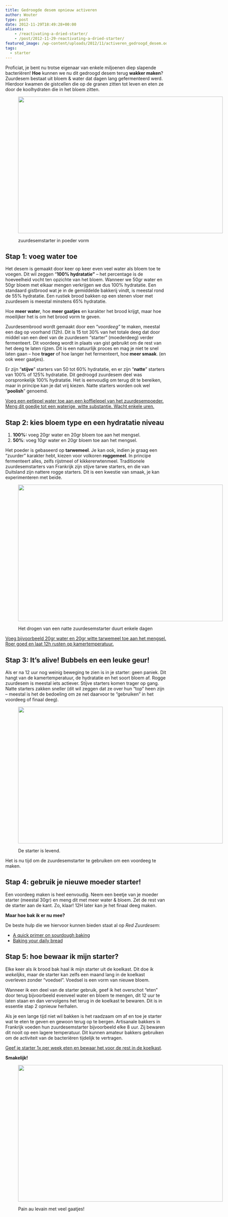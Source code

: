 ```yaml
---
title: Gedroogde desem opnieuw activeren
author: Wouter
type: post
date: 2012-11-29T18:49:28+00:00
aliases:
    - /reactivating-a-dried-starter/
    - /post/2012-11-29-reactivating-a-dried-starter/
featured_image: /wp-content/uploads/2012/11/activeren_gedroogd_desem.odt.jpg
tags:
  - starter
---
```

Proficiat, je bent nu trotse eigenaar van enkele miljoenen diep slapende bacteriëren! **Hoe** kunnen we nu dit gedroogd desem terug **wakker maken**? Zuurdesem bestaat uit bloem & water dat dagen lang gefermenteerd werd. Hierdoor kwamen de gistcellen die op de granen zitten tot leven en eten ze door de koolhydraten die in het bloem zitten.<figure id="attachment_497" style="width: 640px" class="wp-caption aligncenter">

[<img class="size-full wp-image-497" title="activeren_gedroogd_desem.odt" src="https://redzuurdesem.be/wp-content/uploads/2012/11/activeren_gedroogd_desem.odt.jpg" alt="" width="640" height="427" srcset="https://redzuurdesem.be/wp-content/uploads/2012/11/activeren_gedroogd_desem.odt.jpg 640w, https://redzuurdesem.be/wp-content/uploads/2012/11/activeren_gedroogd_desem.odt-300x200.jpg 300w" sizes="(max-width: 640px) 100vw, 640px" />][1]<figcaption class="wp-caption-text">zuurdesemstarter in poeder vorm</figcaption></figure> 

## Stap 1: voeg water toe

Het desem is gemaakt door keer op keer even veel water als bloem toe te voegen. Dit wil zeggen “**100% hydratatie”** &#8211; het percentage is de hoeveelheid vocht ten opzichte van het bloem. Wanneer we 50gr water en 50gr bloem met elkaar mengen verkrijgen we dus 100% hydratatie. Een standaard gistbrood wat je in de gemiddelde bakkerij vindt, is meestal rond de 55% hydratatie. Een rustiek brood bakken op een stenen vloer met zuurdesem is meestal minstens 65% hydratatie.

Hoe **meer water**, hoe **meer gaatjes** en karakter het brood krijgt, maar hoe moeilijker het is om het brood vorm te geven.

Zuurdesembrood wordt gemaakt door een “_voordeeg”_ te maken, meestal een dag op voorhand (12h). Dit is 15 tot 30% van het totale deeg dat door middel van een deel van de zuurdesem “starter” (moederdeeg) verder fermenteert. Dit voordeeg wordt in plaats van gist gebruikt om de rest van het deeg te laten rijzen. Dit is een natuurlijk proces en mag je niet te snel laten gaan – hoe **trager** of hoe langer het fermenteert, hoe **meer smaak**. (en ook weer gaatjes).

Er zijn “**stijve**” starters van 50 tot 60% hydratatie, en er zijn “**natte**” starters van 100% of 125% hydratatie. Dit gedroogd zuurdesem deel was oorspronkelijk 100% hydratatie. Het is eenvoudig om terug dit te bereiken, maar in principe kan je dat vrij kiezen. Natte starters worden ook wel “**poolish**” genoemd.

<span style="text-decoration: underline;">Voeg een eetlepel water toe aan een koffielepel van het zuurdesempoeder. Meng dit goedje tot een waterige, witte substantie. Wacht enkele uren.</span>

## Stap 2: kies bloem type en een hydratatie niveau

  1. **100%:** voeg 20gr water en 20gr bloem toe aan het mengsel.
  2. **50%**: voeg 10gr water en 20gr bloem toe aan het mengsel.

Het poeder is gebaseerd op **tarwemeel**. Je kan ook, indien je graag een “zuurder” karakter hebt, kiezen voor volkoren **roggemeel**. In principe fermenteert alles, zelfs rijstmeel of kikkererwtenmeel. Traditionele zuurdesemstarters van Frankrijk zijn stijve tarwe starters, en die van Duitsland zijn nattere rogge starters. Dit is een kwestie van smaak, je kan experimenteren met beide.<figure id="attachment_498" style="width: 640px" class="wp-caption aligncenter">

[<img class="size-full wp-image-498" title="activeren_gedroogd_desem.odt_2" src="https://redzuurdesem.be/wp-content/uploads/2012/11/activeren_gedroogd_desem.odt_2.jpg" alt="" width="640" height="427" srcset="https://redzuurdesem.be/wp-content/uploads/2012/11/activeren_gedroogd_desem.odt_2.jpg 640w, https://redzuurdesem.be/wp-content/uploads/2012/11/activeren_gedroogd_desem.odt_2-300x200.jpg 300w" sizes="(max-width: 640px) 100vw, 640px" />][2]<figcaption class="wp-caption-text">Het drogen van een natte zuurdesemstarter duurt enkele dagen</figcaption></figure> 

<span style="text-decoration: underline;">Voeg bijvoorbeeld 20gr water en 20gr witte tarwemeel toe aan het mengsel. Roer goed en laat 12h rusten op kamertemperatuur.</span>

## Stap 3: It&#8217;s alive! Bubbels en een leuke geur!

Als er na 12 uur nog weinig beweging te zien is in je starter: geen paniek. Dit hangt van de kamertemperatuur, de hydratatie en het soort bloem af. Rogge zuurdesem is meestal iets actiever. Stijve starters komen trager op gang. Natte starters zakken sneller (dit wil zeggen dat ze over hun “top” heen zijn – meestal is het de bedoeling om ze net daarvoor te “gebruiken” in het voordeeg of finaal deeg).<figure id="attachment_499" style="width: 640px" class="wp-caption aligncenter">

[<img class="size-full wp-image-499" title="activeren_gedroogd_desem.odt_3" src="https://redzuurdesem.be/wp-content/uploads/2012/11/activeren_gedroogd_desem.odt_3.jpg" alt="" width="640" height="427" srcset="https://redzuurdesem.be/wp-content/uploads/2012/11/activeren_gedroogd_desem.odt_3.jpg 640w, https://redzuurdesem.be/wp-content/uploads/2012/11/activeren_gedroogd_desem.odt_3-300x200.jpg 300w" sizes="(max-width: 640px) 100vw, 640px" />][3]<figcaption class="wp-caption-text">De starter is levend.</figcaption></figure> 

Het is nu tijd om de zuurdesemstarter te gebruiken om een voordeeg te maken.

## Stap 4: gebruik je nieuwe moeder starter!

Een voordeeg maken is heel eenvoudig. Neem een beetje van je moeder starter (meestal 30gr) en meng dit met meer water & bloem. Zet de rest van de starter aan de kant. Zo, klaar! 12H later kan je het finaal deeg maken.

**Maar hoe bak ik er nu mee?**

De beste hulp die we hiervoor kunnen bieden staat al op _Red Zuurdesem_:

* [A quick primer on sourdough baking][4]
* [Baking your daily bread][5]

## Stap 5: hoe bewaar ik mijn starter?

Elke keer als ik brood bak haal ik mijn starter uit de koelkast. Dit doe ik _wekelijks_, maar de starter kan zelfs een maand lang in de koelkast overleven zonder “voedsel”. Voedsel is een vorm van nieuwe bloem.

Wanneer ik een deel van de starter gebruik, geef ik het overschot “eten” door terug bijvoorbeeld evenveel water en bloem te mengen, dit 12 uur te laten staan en dan vervolgens het terug in de koelkast te bewaren. Dit is in essentie stap 2 opnieuw herhalen.

Als je een lange tijd niet wil bakken is het raadzaam om af en toe je starter wat te eten te geven en gewoon terug op te bergen. Artisanale bakkers in Frankrijk voeden hun zuurdesemstarter bijvoorbeeld elke 8 uur. Zij bewaren dit nooit op een lagere temperatuur. Dit kunnen amateur bakkers gebruiken om de activiteit van de bacteriëren tijdelijk te vertragen.

<span style="text-decoration: underline;">Geef je starter 1x per week eten en bewaar het voor de rest in de koelkast</span>.

**Smakelijk!**<figure id="attachment_500" style="width: 640px" class="wp-caption aligncenter">

[<img class="size-full wp-image-500" title="activeren_gedroogd_desem.odt_4" src="https://redzuurdesem.be/wp-content/uploads/2012/11/activeren_gedroogd_desem.odt_4.jpg" alt="" width="640" height="427" srcset="https://redzuurdesem.be/wp-content/uploads/2012/11/activeren_gedroogd_desem.odt_4.jpg 640w, https://redzuurdesem.be/wp-content/uploads/2012/11/activeren_gedroogd_desem.odt_4-300x200.jpg 300w" sizes="(max-width: 640px) 100vw, 640px" />][6]<figcaption class="wp-caption-text">Pain au levain met veel gaatjes!</figcaption></figure>

 [1]: https://redzuurdesem.be/wp-content/uploads/2012/11/activeren_gedroogd_desem.odt.jpg
 [2]: https://redzuurdesem.be/wp-content/uploads/2012/11/activeren_gedroogd_desem.odt_2.jpg
 [3]: https://redzuurdesem.be/wp-content/uploads/2012/11/activeren_gedroogd_desem.odt_3.jpg
 [4]: https://redzuurdesem.be/a-quick-primer-on-sourdough-baking/ "A quick primer on sourdough baking"
 [5]: https://redzuurdesem.be/baking-your-daily-bread/ "Baking your daily bread"
 [6]: https://redzuurdesem.be/wp-content/uploads/2012/11/activeren_gedroogd_desem.odt_4.jpg